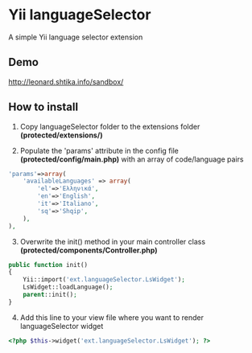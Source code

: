 Yii languageSelector
=============================

A simple Yii language selector extension 


## Demo

http://leonard.shtika.info/sandbox/



## How to install

1) Copy languageSelector folder to the extensions folder **(protected/extensions/)**


2) Populate the 'params' attribute in the config file **(protected/config/main.php)** with an array of code/language pairs
``` php
'params'=>array(
    'availableLanguages' => array(
        'el'=>'Ελληνικά', 
        'en'=>'English',
        'it'=>'Italiano', 
        'sq'=>'Shqip', 
    ),
),
```



3) Overwrite the init() method in your main controller class **(protected/components/Controller.php)**
``` php
public function init()
{
    Yii::import('ext.languageSelector.LsWidget');
    LsWidget::loadLanguage();
    parent::init();
}
```



4) Add this line to your view file where you want to render languageSelector widget
``` php
<?php $this->widget('ext.languageSelector.LsWidget'); ?>
```